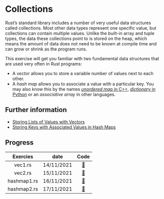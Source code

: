 # Collections

Rust’s standard library includes a number of very useful data
structures called collections. Most other data types represent one
specific value, but collections can contain multiple values. Unlike
the built-in array and tuple types, the data these collections point
to is stored on the heap, which means the amount of data does not need
to be known at compile time and can grow or shrink as the program
runs.

This exercise will get you familiar with two fundamental data
structures that are used very often in Rust programs:

* A *vector* allows you to store a variable number of values next to
  each other.
* A *hash map* allows you to associate a value with a particular key.
  You may also know this by the names [*unordered map* in C++](https://en.cppreference.com/w/cpp/container/unordered_map), 
  [*dictionary* in Python](https://docs.python.org/3/tutorial/datastructures.html#dictionaries) or an *associative array* in other languages.

## Further information

- [Storing Lists of Values with Vectors](https://doc.rust-lang.org/stable/book/ch08-01-vectors.html)
- [Storing Keys with Associated Values in Hash Maps](https://doc.rust-lang.org/book/ch08-03-hash-maps.html)

## Progress
| Exercies          | date  | Code |
| :---------------: | :-------: | :---------: |
| vec1.rs | 14/11/2021    | [:link:](./vec1.md) |
| vec2.rs | 15/11/2021    | [:link:](./vec2.md) |
| hashmap1.rs | 16/11/2021    | [:link:](./hashmap1.md) |
| hashmap2.rs | 17/11/2021    | [:link:](./hashmap2.md) |